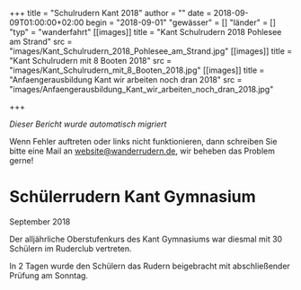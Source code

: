 +++
title = "Schulrudern Kant 2018"
author = ""
date = 2018-09-09T01:00:00+02:00
begin = "2018-09-01"
"gewässer" = []
"länder" = []
"typ" = "wanderfahrt"
[[images]]
title = "Kant Schulrudern 2018 Pohlesee am Strand"
src = "images/Kant_Schulrudern_2018_Pohlesee_am_Strand.jpg"
[[images]]
title = "Kant Schulrudern mit 8 Booten 2018"
src = "images/Kant_Schulrudern_mit_8_Booten_2018.jpg"
[[images]]
title = "Anfaengerausbildung Kant wir arbeiten noch dran 2018"
src = "images/Anfaengerausbildung_Kant_wir_arbeiten_noch_dran_2018.jpg"

+++


*Dieser Bericht wurde automatisch migriert*

Wenn Fehler auftreten oder links nicht funktionieren, dann schreiben Sie bitte eine Mail an website@wanderrudern.de, wir beheben das Problem gerne!



# Schülerrudern Kant Gymnasium


September 2018

Der alljährliche Oberstufenkurs des Kant Gymnasiums war diesmal mit 30 Schülern im Ruderclub vertreten.

In 2 Tagen wurde den Schülern das Rudern beigebracht mit abschließender Prüfung am Sonntag.